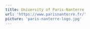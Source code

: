 ```yaml
---
title: University of Paris-Nanterre
url: 'https://www.parisnanterre.fr/'
picture: 'paris-nanterre-logo.jpg'
---
```


